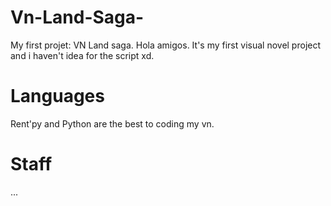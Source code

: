 # Vn-Land-Saga-
My first projet: VN Land saga. 
Hola amigos. It's my first visual novel project and i haven't idea for the script xd.
# Languages
Rent'py and Python are the best to coding my vn.
# Staff
... 

